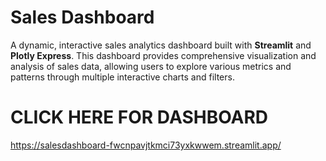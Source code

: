 # Sales Dashboard

A dynamic, interactive sales analytics dashboard built with **Streamlit** and **Plotly Express**. This dashboard provides comprehensive visualization and analysis of sales data, allowing users to explore various metrics and patterns through multiple interactive charts and filters.
# CLICK HERE FOR DASHBOARD 
https://salesdashboard-fwcnpavjtkmci73yxkwwem.streamlit.app/

